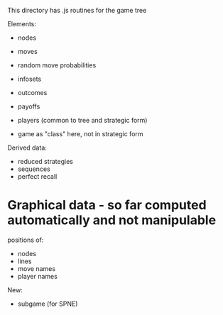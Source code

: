 This directory has .js routines for 
the game tree

Elements:

- nodes
- moves
- random move probabilities
- infosets
- outcomes
- payoffs

- players (common to tree and strategic form)
- game as "class" here, not in strategic form

Derived data:
- reduced strategies
- sequences
- perfect recall

# Graphical data - so far computed automatically and not manipulable

positions of:
- nodes
- lines
- move names
- player names

New:

- subgame (for SPNE)



